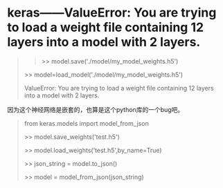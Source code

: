 # keras——ValueError: You are trying to load a weight file containing 12 layers into a model with 2 layers.


> > \>> model.save('./model/my_model_weights.h5')  
>
> \>> model=load_model('./model/my_model_weights.h5')  
>
> ValueError: You are trying to load a weight file containing 12 layers into a model with 2 layers.

因为这个神经网络是嵌套的，也算是这个python库的一个bug吧。

> from keras.models import model_from_json
>
> \>> model.save_weights('test.h5')  
>
> \>> model.load_weights('test.h5',by_name=True) 
>
> \>> json_string = model.to_json()  
>
> \>> model = model_from_json(json_string)  

